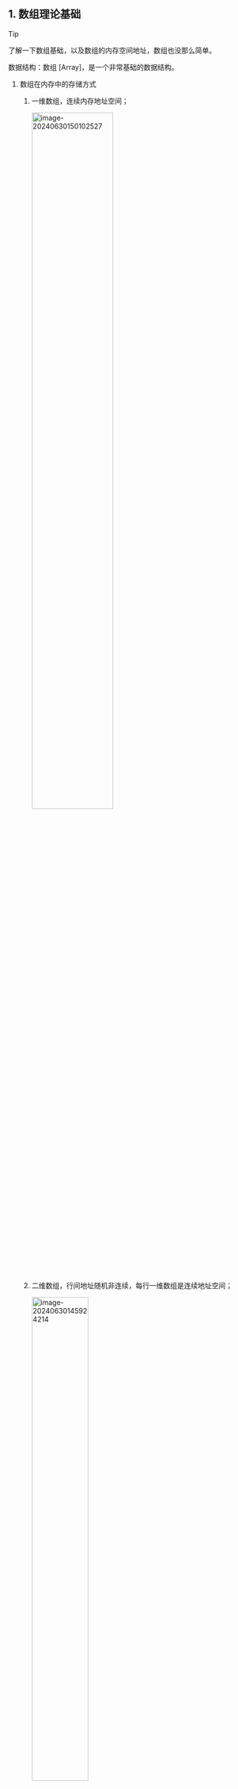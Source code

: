 

## 1. 数组理论基础

> [!TIP]
>
> 了解一下数组基础，以及数组的内存空间地址，数组也没那么简单。



数据结构：数组 [Array]，是一个非常基础的数据结构。

1. 数组在内存中的存储方式

   1. 一维数组，连续内存地址空间；

      <img src="https://cdn.jsdelivr.net/gh/boyan-uni/pic-bed/img/lc-day1-1-%E4%B8%80%E4%BD%8D%E6%95%B0%E7%BB%84%E5%AD%98%E5%82%A8%E6%96%B9%E5%BC%8Fjava.png" alt="image-20240630150102527" style="width:60%;" />

   2. 二维数组，行间地址随机非连续，每行一维数组是连续地址空间；

      <img src="https://cdn.jsdelivr.net/gh/boyan-uni/pic-bed/img/lc-day1-1-%E4%BA%8C%E7%BB%B4%E6%95%B0%E7%BB%84%E5%AD%98%E5%82%A8%E6%96%B9%E5%BC%8Fjava.png" alt="image-20240630145924214" style="width:50%;" />

2. 注意：数组元素是不能删的，只能覆盖。





## 2. [704]. 二分查找

> [!TIP]
>
> 大家今天能把 704.二分查找 彻底掌握就可以，至于 35.搜索插入位置 和 34. 在排序数组中查找元素的第一个和最后一个位置 ，如果有时间就去看一下，没时间可以先不看，二刷的时候在看。
>
> 先把 704写熟练，要**熟悉 根据 左闭右开，左闭右闭 两种区间规则 写出来的二分法**。



##### 读题，分析已知条件







## 3. [27]. 移除元素

> [!TIP]
>
> 暴力的解法，可以锻炼一下我们的代码实现能力，建议先把暴力写法写一遍。 **双指针法 是本题的精髓，今日需要掌握**，至于拓展题目可以先不看。











